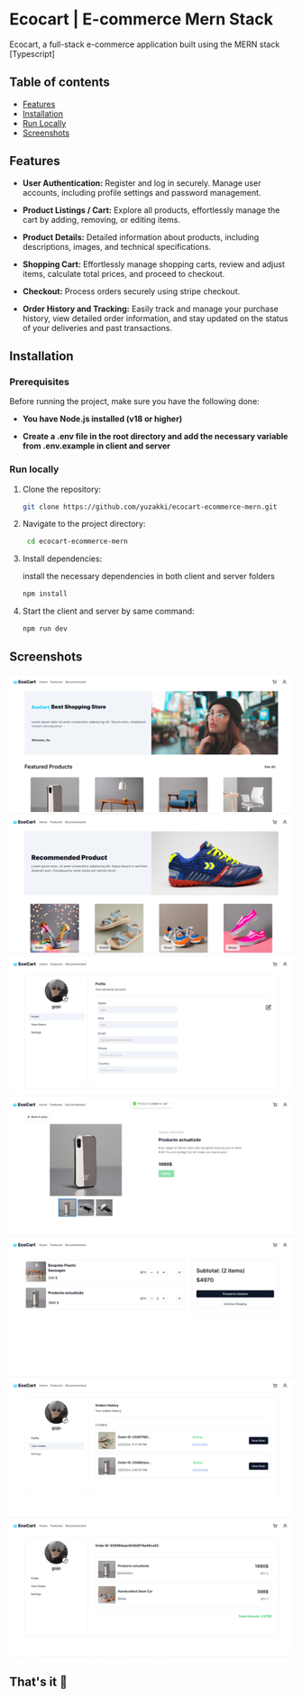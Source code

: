 # Ecocart | E-commerce Mern Stack

Ecocart, a full-stack e-commerce application built using the MERN stack [Typescript]

## Table of contents

- [Features](#features)
- [Installation](#installation)
- [Run Locally](#run-locally)
- [Screenshots](#screenshots)

## Features

- **User Authentication:** Register and log in securely. Manage user accounts, including profile settings and password management.

- **Product Listings / Cart:** Explore all products, effortlessly manage the cart by adding, removing, or editing items.

- **Product Details:** Detailed information about products, including descriptions, images, and technical specifications.

- **Shopping Cart:** Effortlessly manage shopping carts, review and adjust items, calculate total prices, and proceed to checkout.

- **Checkout:** Process orders securely using stripe checkout.

- **Order History and Tracking:** Easily track and manage your purchase history, view detailed order information, and stay updated on the status of your deliveries and past transactions.

## Installation

### Prerequisites

Before running the project, make sure you have the following done:

- **You have Node.js installed (v18 or higher)**

- **Create a .env file in the root directory and add the necessary variable from .env.example in client and server**

### Run locally

1. Clone the repository:

   ```bash
   git clone https://github.com/yuzakki/ecocart-ecommerce-mern.git
   ```

2. Navigate to the project directory:

   ```bash
    cd ecocart-ecommerce-mern
   ```

3. Install dependencies:

   install the necessary dependencies in both client and server folders

   ```bash
   npm install
   ```

4. Start the client and server by same command:

   ```bash
   npm run dev
   ```

## Screenshots

![Screenshot](./client/public/screenshots/1.png)
![Screenshot](./client/public/screenshots/2.png)
![Screenshot](./client/public/screenshots/3.png)
![Screenshot](./client/public/screenshots/4.png)
![Screenshot](./client/public/screenshots/5.png)
![Screenshot](./client/public/screenshots/6.png)
![Screenshot](./client/public/screenshots/7.png)

## That's it 🙌
